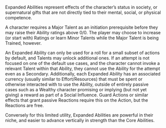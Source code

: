 Expanded Abilities represent effects of the character’s status in society, or supernatural gifts that are not directly tied to their mental, social, or physical competence.

A character requires a Major Talent as an initiation prerequisite before they may raise their Ability ratings above 0/0. The player may choose to increase (or start with) Ratings or learn Minor Talents while the Major Talent is being Trained, however.

An Expanded Ability can only be used for a roll for a small subset of actions by default, and Talents may unlock additional ones. If an attempt is not focused on one of the default use cases, and the character cannot invoke a relevant Talent within that Ability, they cannot use the Ability for the attempt even as a Secondary. Additionally, each Expanded Ability has an associated currency (usually similar to Effort/Resources) that must be spent or otherwise interacted with to use the Ability, outside of entirely passive cases such as a Wealthy character promising or implying (but not yet giving) a reward as part of a Social Influence. Guard Actions or similar effects that grant passive Reactions require this on the Action, but the Reactions are free.

Conversely for this limited utility, Expanded Abilities are powerful in their niche, and easier to advance vertically in strength than the Core Abilities.